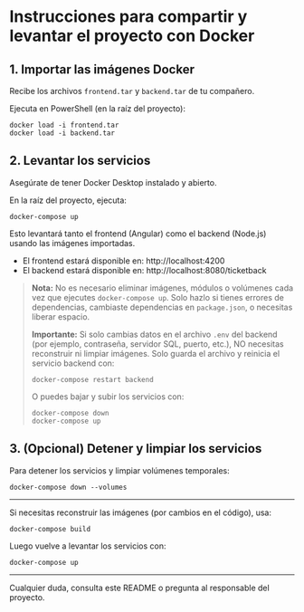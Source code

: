# Instrucciones para compartir y levantar el proyecto con Docker

## 1. Importar las imágenes Docker

Recibe los archivos `frontend.tar` y `backend.tar` de tu compañero.

Ejecuta en PowerShell (en la raíz del proyecto):

```
docker load -i frontend.tar
docker load -i backend.tar
```

## 2. Levantar los servicios

Asegúrate de tener Docker Desktop instalado y abierto.

En la raíz del proyecto, ejecuta:

```
docker-compose up
```

Esto levantará tanto el frontend (Angular) como el backend (Node.js) usando las imágenes importadas.

- El frontend estará disponible en: http://localhost:4200
- El backend estará disponible en: http://localhost:8080/ticketback

> **Nota:** No es necesario eliminar imágenes, módulos o volúmenes cada vez que ejecutes `docker-compose up`. Solo hazlo si tienes errores de dependencias, cambiaste dependencias en `package.json`, o necesitas liberar espacio.
>
> **Importante:** Si solo cambias datos en el archivo `.env` del backend (por ejemplo, contraseña, servidor SQL, puerto, etc.), NO necesitas reconstruir ni limpiar imágenes. Solo guarda el archivo y reinicia el servicio backend con:
>
> ```
> docker-compose restart backend
> ```
>
> O puedes bajar y subir los servicios con:
>
> ```
> docker-compose down
> docker-compose up
> ```

## 3. (Opcional) Detener y limpiar los servicios

Para detener los servicios y limpiar volúmenes temporales:

```
docker-compose down --volumes
```

---

Si necesitas reconstruir las imágenes (por cambios en el código), usa:

```
docker-compose build
```

Luego vuelve a levantar los servicios con:

```
docker-compose up
```

---

Cualquier duda, consulta este README o pregunta al responsable del proyecto.

